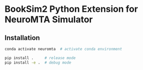 # BookSim2 Python Extension for NeuroMTA Simulator

## Installation

```bash
conda activate neuromta  # activate conda environment

pip install .     # release mode
pip install -e .  # debug mode
```